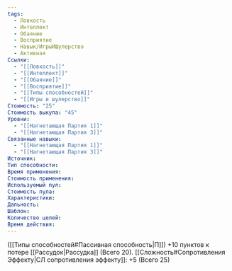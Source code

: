 ```yaml
---
tags:
  - Ловкость
  - Интеллект
  - Обаяние
  - Восприятие
  - Навык/ИгрыИШулерство
  - Активная
Ссылки:
  - "[[Ловкость]]"
  - "[[Интеллект]]"
  - "[[Обаяние]]"
  - "[[Восприятие]]"
  - "[[Типы способностей]]"
  - "[[Игры и шулерство]]"
Стоимость: "25"
Стоимость выкупа: "45"
Уровни:
  - "[[Нагнетающая Партия 1]]"
  - "[[Нагнетающая Партия 3]]"
Связанные навыки:
  - "[[Нагнетающая Партия 1]]"
  - "[[Нагнетающая Партия 3]]"
Источник:
Тип способности:
Время применения:
Стоимость применения:
Используемый пул:
Стоимость пула:
Характеристики:
Дальность:
Шаблон:
Количество целей:
Время действия:
---
```

([[Типы способностей#Пассивная способность|П]]) +10 пунктов к потере [[Рассудок|Рассудка]] (Всего 20).
[[Сложность#Cопротивления Эффекту|СЛ сопротивления эффекту]]: +5 (Всего 25)